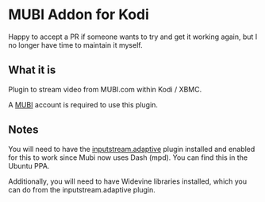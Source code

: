 
# MUBI Addon for Kodi

Happy to accept a PR if someone wants to try and get it working again, but I no longer have time to maintain it myself.

## What it is

Plugin to stream video from MUBI.com within Kodi / XBMC.

A [MUBI](https://www.mubi.com) account is required to use this plugin.

## Notes

You will need to have the [inputstream.adaptive](https://github.com/peak3d/inputstream.adaptive) plugin installed and enabled for this to work since Mubi now uses Dash (mpd). You can find this in the Ubuntu PPA.

Additionally, you will need to have Widevine libraries installed, which you can do from the inputstream.adaptive plugin.
